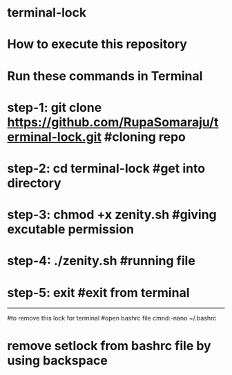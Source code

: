 # terminal-lock
# How to execute this repository
# Run these commands in Terminal
# step-1: git clone  https://github.com/RupaSomaraju/terminal-lock.git #cloning repo
# step-2: cd terminal-lock #get into directory
# step-3: chmod +x zenity.sh #giving excutable permission
# step-4: ./zenity.sh #running file
# step-5: exit #exit from terminal
-----------------------------------------
#to remove this lock for terminal
      #open bashrc file
      cmnd:-nano ~/.bashrc
# remove setlock from bashrc file by using backspace
